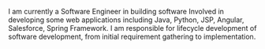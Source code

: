 
I am currently a Software Engineer in building software Involved in developing some web applications including Java, Python, JSP, Angular, Salesforce, Spring Framework. I am responsible for lifecycle development of software development, from initial requirement gathering to implementation. 
